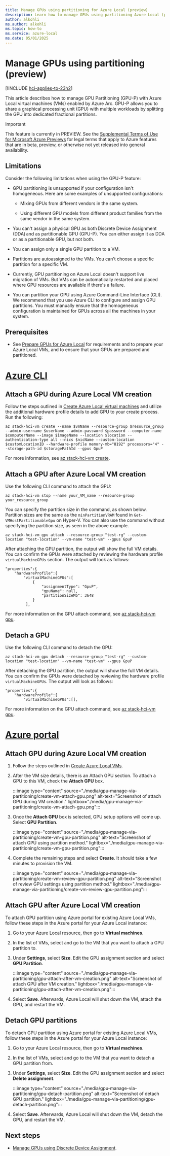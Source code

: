 ```yaml
---
title: Manage GPUs using partitioning for Azure Local (preview)
description: Learn how to manage GPUs using partitioning Azure Local (preview).
author: alkohli
ms.author: alkohli
ms.topic: how-to
ms.service: azure-local
ms.date: 05/01/2025
---
```


# Manage GPUs using partitioning (preview)

[!INCLUDE [hci-applies-to-23h2](../includes/hci-applies-to-23h2.md)]

This article describes how to manage GPU Partitioning (GPU-P) with Azure Local virtual machines (VMs) enabled by Azure Arc. GPU-P allows you to share a graphical processing unit (GPU) with multiple workloads by splitting the GPU into dedicated fractional partitions.

> [!IMPORTANT]
> This feature is currently in PREVIEW. See the [Supplemental Terms of Use for Microsoft Azure Previews](https://azure.microsoft.com/support/legal/preview-supplemental-terms/) for legal terms that apply to Azure features that are in beta, preview, or otherwise not yet released into general availability.

## Limitations

Consider the following limitations when using the GPU-P feature:

- GPU partitioning is unsupported if your configuration isn't homogeneous. Here are some examples of unsupported configurations:

    - Mixing GPUs from different vendors in the same system.

    - Using different GPU models from different product families from the same vendor in the same system.

- You can't assign a physical GPU as both Discrete Device Assignment (DDA) and as partitionable GPU (GPU-P). You can either assign it as DDA or as a partitionable GPU, but not both.

- You can assign only a single GPU partition to a VM.

- Partitions are autoassigned to the VMs. You can't choose a specific partition for a specific VM.

- Currently, GPU partitioning on Azure Local doesn't support live migration of VMs. But VMs can be automatically restarted and placed where GPU resources are available if there's a failure.

- You can partition your GPU using Azure Command-Line Interface (CLI). We recommend that you use Azure CLI to configure and assign GPU partitions. You must manually ensure that the homogeneous configuration is maintained for GPUs across all the machines in your system.

## Prerequisites

- See [Prepare GPUs for Azure Local](./gpu-manage-via-partitioning.md) for requirements and to prepare your Azure Local VMs, and to ensure that your GPUs are prepared and partitioned.

# [Azure CLI](#tab/azurecli)

## Attach a GPU during Azure Local VM creation

Follow the steps outlined in [Create Azure Local virtual machines](create-arc-virtual-machines.md?tabs=azurecli) and utilize the additional hardware profile details to add GPU to your create process. Run the following:

```azurecli
az stack-hci-vm create --name $vmName --resource-group $resource_group --admin-username $userName --admin-password $password --computer-name $computerName --image $imageName --location $location --authentication-type all --nics $nicName --custom-location $customLocationID --hardware-profile memory-mb="8192" processors="4" --storage-path-id $storagePathId --gpus GpuP
```

For more information, see [az stack-hci-vm create](/cli/azure/stack-hci-vm).

## Attach a GPU after Azure Local VM creation

Use the following CLI command to attach the GPU:

```azurecli
az stack-hci-vm stop --name your_VM_name --resource-group your_resource_group
```

You can specify the partition size in the command, as shown below. Partition sizes are the same as the `minPartitionVRAM` found in `Get-VMHostPartitionableGpu` on Hyper-V. You can also use the command without specifying the partition size, as seen in the above example.  

```azurecli
az stack-hci-vm gpu attach --resource-group "test-rg" --custom-location "test-location" --vm-name "test-vm" --gpus GpuP
```

After attaching the GPU partition, the output will show the full VM details. You can confirm the GPUs were attached by reviewing the hardware profile `virtualMachineGPUs` section. The output will look as follows:

```azurecli
"properties":{
	"hardwareProfile":{
		"virtualMachineGPUs":[
			{
				"assignmentType": "GpuP",
				"gpuName": null,
				"partitionSizeMb": 3648
			}
         ],
```

For more information on the GPU attach command, see [az stack-hci-vm gpu](/cli/azure/stack-hci-vm/gpu).

## Detach a GPU

Use the following CLI command to detach the GPU:

```azurecli
az stack-hci-vm gpu detach --resource-group "test-rg" --custom-location "test-location" --vm-name "test-vm" --gpus GpuP
```

After detaching the GPU partition, the output will show the full VM details. You can confirm the GPUs were detached by reviewing the hardware profile `virtualMachineGPUs`. The output will look as follows:

```azurecli
"properties":{
	"hardwareProfile":{
		"virtualMachineGPUs":[],
```

For more information on the GPU attach command, see [az stack-hci-vm gpu](/cli/azure/stack-hci-vm/gpu).

# [Azure portal](#tab/azureportal)

## Attach GPU during Azure Local VM creation

1. Follow the steps outlined in [Create Azure Local VMs](create-arc-virtual-machines.md?tabs=azureportal#create-azure-local-vms).

1. After the VM size details, there is an Attach GPU section. To attach a GPU to this VM, check the **Attach GPU** box.

    :::image type="content" source="./media/gpu-manage-via-partitioning/create-vm-attach-gpu.png" alt-text="Screenshot of attach GPU during VM creation." lightbox="./media/gpu-manage-via-partitioning/create-vm-attach-gpu.png":::

1. Once the **Attach GPU** box is selected, GPU setup options will come up. Select **GPU Partition**.

    :::image type="content" source="./media/gpu-manage-via-partitioning/create-vm-gpu-partition.png" alt-text="Screenshot of attach GPU using partition method." lightbox="./media/gpu-manage-via-partitioning/create-vm-gpu-partition.png":::

1. Complete the remaining steps and select **Create**. It should take a few minutes to provision the VM.

    :::image type="content" source="./media/gpu-manage-via-partitioning/create-vm-review-gpu-partition.png" alt-text="Screenshot of review GPU settings using partition method." lightbox="./media/gpu-manage-via-partitioning/create-vm-review-gpu-partition.png":::

## Attach GPU after Azure Local VM creation

To attach GPU partition using Azure portal for existing Azure Local VMs, follow these steps in the Azure portal for your Azure Local instance:

1. Go to your Azure Local resource, then go to **Virtual machines**.  

1. In the list of VMs, select and go to the VM that you want to attach a GPU partition to.  

1. Under **Settings**, select **Size**. Edit the GPU assignment section and select **GPU Partition**.


    :::image type="content" source="./media/gpu-manage-via-partitioning/gpu-attach-after-vm-creation.png" alt-text="Screenshot of attach GPU after VM creation." lightbox="./media/gpu-manage-via-partitioning/gpu-attach-after-vm-creation.png":::

1. Select **Save**. Afterwards, Azure Local will shut down the VM, attach the GPU, and restart the VM.

## Detach GPU partitions

To detach GPU partition using Azure portal for existing Azure Local VMs, follow these steps in the Azure portal for your Azure Local instance:

1. Go to your Azure Local resource, then go to **Virtual machines**.  

1. In the list of VMs, select and go to the VM that you want to detach a GPU partition from.  

1. Under **Settings**, select **Size**. Edit the GPU assignment section and select **Delete assignment**.


    :::image type="content" source="./media/gpu-manage-via-partitioning/gpu-detach-partition.png" alt-text="Screenshot of detach GPU partition." lightbox="./media/gpu-manage-via-partitioning/gpu-detach-partition.png":::

1. Select **Save**. Afterwards, Azure Local will shut down the VM, detach the GPU, and restart the VM.

## Next steps

- [Manage GPUs using Discrete Device Assignment](./gpu-manage-via-device.md).
